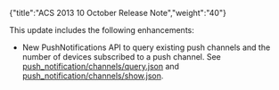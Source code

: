 {"title":"ACS 2013 10 October Release Note","weight":"40"}

This update includes the following enhancements:

* New PushNotifications API to query existing push channels and the number of devices subscribed to a push channel. See [push\_notification/channels/query.json](/arrowdb/latest/#!/api/PushNotifications-method-channels_query) and [push\_notification/channels/show.json](/docs/appc/AMPLIFY_Appcelerator_Services/AMPLIFY_Appcelerator_Platform_Services_How-tos/AMPLIFY_Appcelerator_Services_Native_SDKs/AMPLIFY_Appcelerator_Platform_Services_for_Android/).
